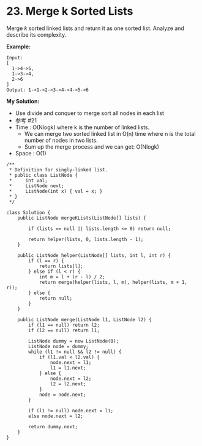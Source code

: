 # 23. Merge k Sorted Lists

Merge _k_ sorted linked lists and return it as one sorted list. Analyze and describe its complexity.

**Example:**

```text
Input:
[
  1->4->5,
  1->3->4,
  2->6
]
Output: 1->1->2->3->4->4->5->6
```

 **My Solution:**

* Use divide and conquer to merge sort all nodes in each list
* 参考 \#21
* Time : O\(Nlogk\) where k is the number of linked lists.
  * We can merge two sorted linked list in O\(n\) time where n is the total number of nodes in two lists.
  * Sum up the merge process and we can get: O\(Nlogk\)
* Space : O\(1\)

```text
/**
 * Definition for singly-linked list.
 * public class ListNode {
 *     int val;
 *     ListNode next;
 *     ListNode(int x) { val = x; }
 * }
 */
 
class Solution {
    public ListNode mergeKLists(ListNode[] lists) {
        
        if (lists == null || lists.length <= 0) return null;
        
        return helper(lists, 0, lists.length - 1);
    }
    
    public ListNode helper(ListNode[] lists, int l, int r) {
        if (l == r) {
            return lists[l];
        } else if (l < r) {
            int m = l + (r - l) / 2;
            return merge(helper(lists, l, m), helper(lists, m + 1, r));
        } else {
            return null;
        }
    }
    
    public ListNode merge(ListNode l1, ListNode l2) {
        if (l1 == null) return l2;
        if (l2 == null) return l1;
        
        ListNode dummy = new ListNode(0);
        ListNode node = dummy;
        while (l1 != null && l2 != null) {
            if (l1.val < l2.val) {
                node.next = l1;
                l1 = l1.next;
            } else {
                node.next = l2;
                l2 = l2.next;
            }
            node = node.next;
        }
        
        if (l1 != null) node.next = l1;
        else node.next = l2;
        
        return dummy.next;
    }
}
```



